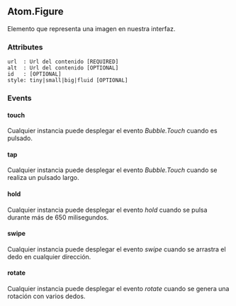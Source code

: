 ## Atom.Figure
Elemento que representa una imagen en nuestra interfaz.


### Attributes

```
url  : Url del contenido [REQUIRED]
alt  : Url del contenido [OPTIONAL]
id   : [OPTIONAL]
style: tiny|small|big|fluid [OPTIONAL]
```

### Events

#### touch
Cualquier instancia puede desplegar el evento *Bubble.Touch* cuando es pulsado.

#### tap
Cualquier instancia puede desplegar el evento *Bubble.Touch* cuando se realiza un pulsado largo.

#### hold
Cualquier instancia puede desplegar el evento *hold* cuando se pulsa durante más de 650 milisegundos.

#### swipe
Cualquier instancia puede desplegar el evento *swipe* cuando se arrastra el dedo en cualquier dirección. 

#### rotate
Cualquier instancia puede desplegar el evento *rotate* cuando se genera una rotación con varios dedos.